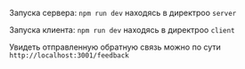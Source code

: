Запуска сервера: ```npm run dev``` находясь в директроо ```server```

Запуска клиента: ```npm run dev``` находясь в директроо ```client```

Увидеть отправленную обратную связь можно по сути ```http://localhost:3001/feedback```
